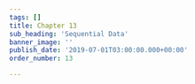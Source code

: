 ```yaml
---
tags: []
title: Chapter 13
sub_heading: 'Sequential Data'
banner_image: ''
publish_date: '2019-07-01T03:00:00.000+00:00'
order_number: 13

---
```

